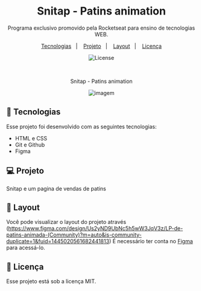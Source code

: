 <h1 align="center"> Snitap - Patins animation</h1>

<p align="center">
Programa exclusivo promovido pela Rocketseat para ensino de tecnologias WEB.
</p>

<p align="center">
  <a href="#-tecnologias">Tecnologias</a>&nbsp;&nbsp;&nbsp;|&nbsp;&nbsp;&nbsp;
  <a href="#-projeto">Projeto</a>&nbsp;&nbsp;&nbsp;|&nbsp;&nbsp;&nbsp;
  <a href="#-layout">Layout</a>&nbsp;&nbsp;&nbsp;|&nbsp;&nbsp;&nbsp;
  <a href="#memo-licença">Licença</a>
</p>

<p align="center">
  <img alt="License" src="https://img.shields.io/static/v1?label=license&message=MIT&color=49AA26&labelColor=000000">
  
</p>


<br>

<p align="center">
 Snitap - Patins animation
</p>


<p align="center">
<img  alt="imagem" src="https://github.com/user-attachments/assets/f4f1dc47-13b3-4286-ac4e-385cbed4b100">

</p>

## 🚀 Tecnologias

Esse projeto foi desenvolvido com as seguintes tecnologias:

- HTML e CSS
- Git e Github
- Figma

## 💻 Projeto

Snitap e um pagina de vendas de patins

## 🔖 Layout

Você pode visualizar o layout do projeto através (https://www.figma.com/design/Us2yND9UbNc5h5wW3JqV3z/LP-de-patins-animada-(Community)?m=auto&is-community-duplicate=1&fuid=1445020561682441813) É necessário ter conta no [Figma](https://figma.com) para acessá-lo.

## :memo: Licença

Esse projeto está sob a licença MIT.
